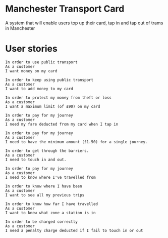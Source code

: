 # Manchester Transport Card

A system that will enable users top up their card, tap in and tap out of trams in Manchester

# User stories

```
In order to use public transport
As a customer
I want money on my card

```

```
In order to keep using public transport
As a customer
I want to add money to my card
```

```
In order to protect my money from theft or loss
As a customer
I want a maximum limit (of £90) on my card
```

```
In order to pay for my journey
As a customer
I need my fare deducted from my card when I tap in
```

```
In order to pay for my journey
As a customer
I need to have the minimum amount (£1.50) for a single journey.
```

```
In order to get through the barriers.
As a customer
I need to touch in and out.
```

```
In order to pay for my journey
As a customer
I need to know where I've travelled from
```

```
In order to know where I have been
As a customer
I want to see all my previous trips
```

```
In order to know how far I have travelled
As a customer
I want to know what zone a station is in
```

```
In order to be charged correctly
As a customer
I need a penalty charge deducted if I fail to touch in or out
```